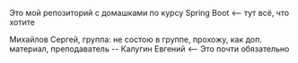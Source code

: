 Это мой репозиторий с домашками по курсу Spring Boot <-- тут всё, что хотите

Михайлов Сергей, группа: не состою в группе, прохожу, как доп. материал, преподаватель -- Калугин Евгений <-- Это почти обязательно
